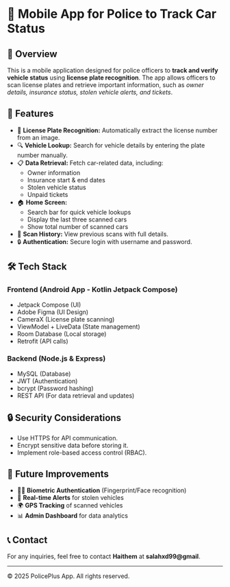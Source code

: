 <h1>🚓 Mobile App for Police to Track Car Status</h1>
<h2>📌 Overview</h2>
    <p>This is a mobile application designed for police officers to <strong>track and verify vehicle status</strong> using <strong>license plate recognition</strong>. The app allows officers to scan license plates and retrieve important information, such as <em>owner details, insurance status, stolen vehicle alerts, and tickets</em>.</p>

<h2>🎯 Features</h2>
<ul>
<li>📸 <strong>License Plate Recognition:</strong> Automatically extract the license number from an image.</li>
<li>🔍 <strong>Vehicle Lookup:</strong> Search for vehicle details by entering the plate number manually.</li>
<li>📋 <strong>Data Retrieval:</strong> Fetch car-related data, including:
<ul>
<li>Owner information</li>
<li>Insurance start & end dates</li>
<li>Stolen vehicle status</li>
<li>Unpaid tickets</li>
</ul>
</li>
<li>🏠 <strong>Home Screen:</strong>
<ul>
<li>Search bar for quick vehicle lookups</li>
<li>Display the last three scanned cars</li>
<li>Show total number of scanned cars</li>
</ul>
</li>
<li>📜 <strong>Scan History:</strong> View previous scans with full details.</li>
<li>🔒 <strong>Authentication:</strong> Secure login with username and password.</li>
</ul>

<h2>🛠️ Tech Stack</h2>

<h3>Frontend (Android App - Kotlin Jetpack Compose)</h3>
<ul>
<li>Jetpack Compose (UI)</li>
<li>Adobe Figma (UI Design)</li>
<li>CameraX (License plate scanning)</li>
<li>ViewModel + LiveData (State management)</li>
<li>Room Database (Local storage)</li>
<li>Retrofit (API calls)</li>
</ul>

<h3>Backend (Node.js & Express)</h3>
<ul>
<li>MySQL (Database)</li>
<li>JWT (Authentication)</li>
<li>bcrypt (Password hashing)</li>
<li>REST API (For data retrieval and updates)</li>
</ul>

<h2>🔒 Security Considerations</h2>
<ul>
<li>Use HTTPS for API communication.</li>
<li>Encrypt sensitive data before storing it.</li>
<li>Implement role-based access control (RBAC).</li>
</ul>

<h2>📌 Future Improvements</h2>
<ul>
<li>🧑‍💻 <strong>Biometric Authentication</strong> (Fingerprint/Face recognition)</li>
<li>🔔 <strong>Real-time Alerts</strong> for stolen vehicles</li>
<li>🌍 <strong>GPS Tracking</strong> of scanned vehicles</li>
<li>📊 <strong>Admin Dashboard</strong> for data analytics</li>
</ul>

<h2>📞 Contact</h2>
<p>For any inquiries, feel free to contact <strong>Haithem</strong> at <strong>salahxd99@gmail</strong>.</p>

<hr>
<p>© 2025 PolicePlus App. All rights reserved.</p>

    
